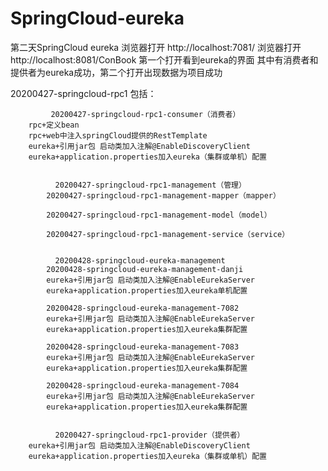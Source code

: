 # SpringCloud-eureka


第二天SpringCloud
	eureka
	浏览器打开  http://localhost:7081/ 
	浏览器打开  http://localhost:8081/ConBook
	第一个打开看到eureka的界面 其中有消费者和提供者为eureka成功，第二个打开出现数据为项目成功


20200427-springcloud-rpc1
	包括：

	         20200427-springcloud-rpc1-consumer（消费者）
		rpc+定义bean  
		rpc+web中注入springCloud提供的RestTemplate
		eureka+引用jar包 启动类加入注解@EnableDiscoveryClient
		eureka+application.properties加入eureka（集群或单机）配置


	          20200427-springcloud-rpc1-management（管理）
		    20200427-springcloud-rpc1-management-mapper（mapper）

		    20200427-springcloud-rpc1-management-model（model）

		    20200427-springcloud-rpc1-management-service（service）


	          20200428-springcloud-eureka-management
		    20200428-springcloud-eureka-management-danji
			eureka+引用jar包 启动类加入注解@EnableEurekaServer
			eureka+application.properties加入eureka单机配置

		    20200428-springcloud-eureka-management-7082
			eureka+引用jar包 启动类加入注解@EnableEurekaServer
			eureka+application.properties加入eureka集群配置

		    20200428-springcloud-eureka-management-7083
			eureka+引用jar包 启动类加入注解@EnableEurekaServer
			eureka+application.properties加入eureka集群配置

		    20200428-springcloud-eureka-management-7084
			eureka+引用jar包 启动类加入注解@EnableEurekaServer
			eureka+application.properties加入eureka集群配置


	          20200427-springcloud-rpc1-provider（提供者）
		eureka+引用jar包 启动类加入注解@EnableDiscoveryClient
		eureka+application.properties加入eureka（集群或单机）配置


















